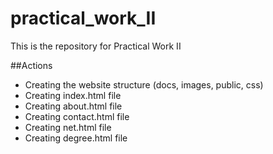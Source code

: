 # practical_work_II

This is the repository for Practical Work II

##Actions

- Creating the website structure (docs, images, public, css)
- Creating index.html file
- Creating about.html file
- Creating contact.html file
- Creating net.html file
- Creating degree.html file